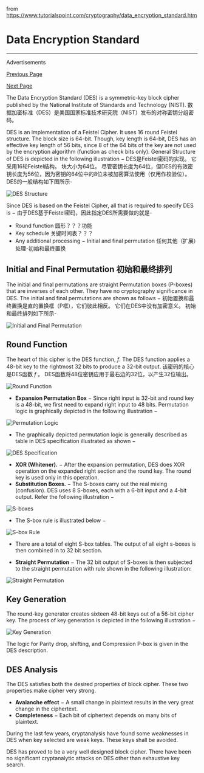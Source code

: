from https://www.tutorialspoint.com/cryptography/data_encryption_standard.htm

# Data Encryption Standard

------

Advertisements



[ Previous Page](https://www.tutorialspoint.com/cryptography/feistel_block_cipher.htm)

[Next Page ](https://www.tutorialspoint.com/cryptography/triple_des.htm)

The Data Encryption Standard (DES) is a symmetric-key block cipher published by the National Institute of Standards and Technology (NIST).
数据加密标准（DES）是美国国家标准技术研究院（NIST）发布的对称密钥分组密码。

DES is an implementation of a Feistel Cipher. It uses 16 round Feistel structure. The block size is 64-bit. Though, key length is 64-bit, DES has an effective key length of 56 bits, since 8 of the 64 bits of the key are not used by the encryption algorithm (function as check bits only). General Structure of DES is depicted in the following illustration −
DES是Feistel密码的实现。 它采用16轮Feistel结构。 块大小为64位。 尽管密钥长度为64位，但DES的有效密钥长度为56位，因为密钥的64位中的8位未被加密算法使用（仅用作校验位）。 DES的一般结构如下图所示-

![DES Structure](image/DES/des_structure.jpg)

Since DES is based on the Feistel Cipher, all that is required to specify DES is −
由于DES基于Feistel密码，因此指定DES所需要做的就是-

- Round function 圆形？？？功能
- Key schedule 关键时间表？？？ 
- Any additional processing − Initial and final permutation 任何其他（扩展）处理-初始和最终置换

## Initial and Final Permutation 初始和最终排列

The initial and final permutations are straight Permutation boxes (P-boxes) that are inverses of each other. They have no cryptography significance in DES. The initial and final permutations are shown as follows −
初始置换和最终置换是直的置换框（P框），它们彼此相反。 它们在DES中没有加密意义。 初始和最终排列如下所示-

![Initial and Final Permutation](image/DES/initial_and_final_permutation.jpg)

## Round Function

The heart of this cipher is the DES function, *f*. The DES function applies a 48-bit key to the rightmost 32 bits to produce a 32-bit output.
该密码的核心是DES函数 *f* 。 DES函数将48位密钥应用于最右边的32位，以产生32位输出。

![Round Function](image/DES/round_function.jpg)

- **Expansion Permutation Box** − Since right input is 32-bit and round key is a 48-bit, we first need to expand right input to 48 bits. Permutation logic is graphically depicted in the following illustration −

![Permutation Logic](image/DES/permutation_logic.jpg)

- The graphically depicted permutation logic is generally described as table in DES specification illustrated as shown −

![DES Specification](image/DES/des_specification.jpg)

- **XOR (Whitener).** − After the expansion permutation, DES does XOR operation on the expanded right section and the round key. The round key is used only in this operation.
- **Substitution Boxes.** − The S-boxes carry out the real mixing (confusion). DES uses 8 S-boxes, each with a 6-bit input and a 4-bit output. Refer the following illustration −

![S-boxes](image/DES/s-boxes.jpg)

- The S-box rule is illustrated below −

![S-box Rule](image/DES/s_box_rule.jpg)

- There are a total of eight S-box tables. The output of all eight s-boxes is then combined in to 32 bit section.

- **Straight Permutation** − The 32 bit output of S-boxes is then subjected to the straight permutation with rule shown in the following illustration:

  

![Straight Permutation](image/DES/straight_permutation.jpg)

## Key Generation

The round-key generator creates sixteen 48-bit keys out of a 56-bit cipher key. The process of key generation is depicted in the following illustration −

![Key Generation](image/DES/key_generation.jpg)

The logic for Parity drop, shifting, and Compression P-box is given in the DES description.

## DES Analysis

The DES satisfies both the desired properties of block cipher. These two properties make cipher very strong.

- **Avalanche effect** − A small change in plaintext results in the very great change in the ciphertext.
- **Completeness** − Each bit of ciphertext depends on many bits of plaintext.

During the last few years, cryptanalysis have found some weaknesses in DES when key selected are weak keys. These keys shall be avoided.

DES has proved to be a very well designed block cipher. There have been no significant cryptanalytic attacks on DES other than exhaustive key search.